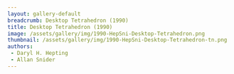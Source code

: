 ```yaml
---
layout: gallery-default
breadcrumb: Desktop Tetrahedron (1990)
title: Desktop Tetrahedron (1990)
image: /assets/gallery/img/1990-HepSni-Desktop-Tetrahedron.png
thumbnail: /assets/gallery/img/1990-HepSni-Desktop-Tetrahedron-tn.png
authors:
 - Daryl H. Hepting
 - Allan Snider
---
```

